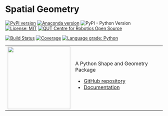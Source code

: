 # Spatial Geometry

[![PyPI version](https://badge.fury.io/py/spatialgeometry.svg)](https://badge.fury.io/py/spatialgeometry)
[![Anaconda version](https://anaconda.org/conda-forge/spatialgeometry/badges/version.svg)](https://anaconda.org/conda-forge/spatialgeometry)
![PyPI - Python Version](https://img.shields.io/pypi/pyversions/spatialgeometry.svg)
[![License: MIT](https://img.shields.io/badge/License-MIT-yellow.svg)](https://opensource.org/licenses/MIT)
[![QUT Centre for Robotics Open Source](https://github.com/qcr/qcr.github.io/raw/master/misc/badge.svg)](https://qcr.github.io)

[![Build Status](https://github.com/jhavl/spatialgeometry/workflows/build/badge.svg?branch=main)](https://github.com/jhavl/spatialgeometry/actions?query=workflow%3Abuild)
[![Coverage](https://codecov.io/gh/jhavl/spatialgeometry/branch/master/graph/badge.svg)](https://codecov.io/gh/jhavl/spatialgeometry)
[![Language grade: Python](https://img.shields.io/lgtm/grade/python/g/jhavl/spatialgeometry.svg?logo=lgtm&logoWidth=18)](https://lgtm.com/projects/g/jhavl/spatialgeometry/context:python)

<table style="border:0px">
<tr style="border:0px">
<td style="border:0px">
<img src="https://github.com/petercorke/robotics-toolbox-python/raw/master/docs/figs/RobToolBox_RoundLogoB.png" width="200"></td>
<td style="border:0px">
A Python Shape and Geometry Package
<ul>
<li><a href="https://github.com/jhavl/spatialgeometry">GitHub repository </a></li>
<li><a href="https://jhavl.github.io/spatialgeometry">Documentation</a></li>
</ul>
</td>
</tr>
</table>
